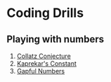 # Coding Drills

## Playing with numbers
1. [Collatz Conjecture](https://github.com/sigarettenenkoffie/CodingDrills/tree/master/Drills/Numbers/Collatz%20conjecture)
1. [Kaprekar's Constant](https://github.com/sigarettenenkoffie/CodingDrills/tree/master/Drills/Numbers/Kaprekars%20constant)
1. [Gapful Numbers](https://github.com/sigarettenenkoffie/CodingDrills/tree/master/Drills/Numbers/Gapful%20numbers)
 
